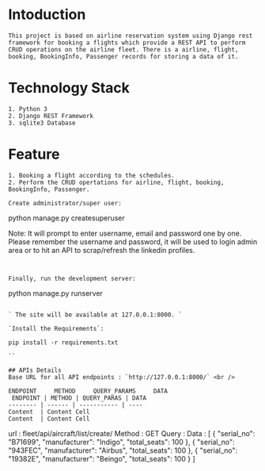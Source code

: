 # Intoduction

```
This project is based on airline reservation system using Django rest framework for booking a flights which provide a REST API to perform CRUD operations on the airline fleet. There is a airline, flight, booking, BookingInfo, Passenger records for storing a data of it.
```

# Technology Stack

```
1. Python 3
2. Django REST Framework
3. sqlite3 Database

```

# Feature

```
1. Booking a flight according to the schedules.
2. Perform the CRUD opertations for airline, flight, booking, BookingInfo, Passenger.
```

```
Create administrator/super user:
```

python manage.py createsuperuser

Note: It will prompt to enter username, email and password one by one. Please remember the username and password,
it will be used to login admin area or to hit an API to scrap/refresh the linkedin profiles.

```


Finally, run the development server:

```

python manage.py runserver

```

` The site will be available at 127.0.0.1:8000. `

`Install the Requirements`:

pip install -r requirements.txt

``

## APIs Details
Base URL for all API endpoints : `http://127.0.0.1:8000/` <br />

ENDPOINT     METHOD     QUERY_PARAMS     DATA
 ENDPOINT | METHOD | QUERY_PARAS | DATA
-------- | ------ | ----------- | ----
Content  | Content Cell
Content  | Content Cell

```
url : fleet/api/aircraft/list/create/
Method : GET
Query : 
Data :
[
    {
        "serial_no": "B71699",
        "manufacturer": "Indigo",
        "total_seats": 100
    },
    {
        "serial_no": "943FEC",
        "manufacturer": "Airbus",
        "total_seats": 100
    },
    {
        "serial_no": "19382E",
        "manufacturer": "Beingo",
        "total_seats": 100
    }
]